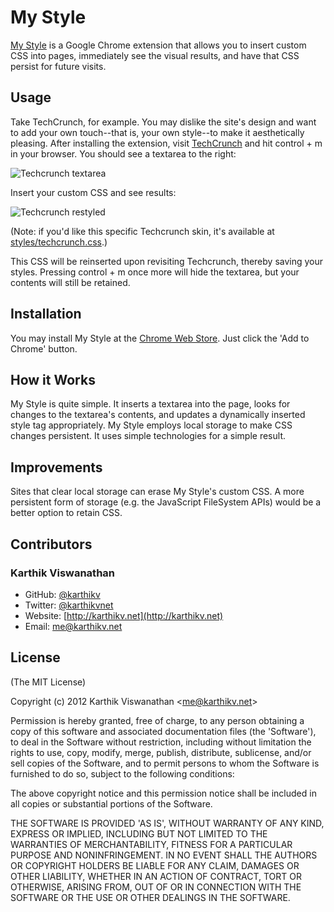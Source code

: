 # My Style
[My Style](https://chrome.google.com/webstore/detail/my-style/ljdhjpmbnkbengahefamnhmegbdifhlb)
is a Google Chrome extension that allows you to insert custom CSS into pages,
immediately see the visual results, and have that CSS persist for future
visits.

## Usage
Take TechCrunch, for example. You may dislike the site's design and want to add
your own touch--that is, your own style--to make it aesthetically pleasing.
After installing the extension, visit [TechCrunch](http://techcrunch.com) and
hit control + m in your browser. You should see a textarea to the right:

![Techcrunch textarea](https://raw.github.com/karthikv/my-style/master/screenshots/techcrunch-textarea.png)

Insert your custom CSS and see results:

![Techcrunch restyled](https://raw.github.com/karthikv/my-style/master/screenshots/techcrunch-restyled.png)

(Note: if you'd like this specific Techcrunch skin, it's available at
[styles/techcrunch.css](https://github.com/karthikv/my-style/blob/master/styles/techcrunch.css).)

This CSS will be reinserted upon revisiting Techcrunch, thereby saving your
styles. Pressing control + m once more will hide the textarea, but your
contents will still be retained.

## Installation
You may install My Style at the
[Chrome Web Store](https://chrome.google.com/webstore/detail/my-style/ljdhjpmbnkbengahefamnhmegbdifhlb).
Just click the 'Add to Chrome' button.

## How it Works
My Style is quite simple. It inserts a textarea into the page, looks for
changes to the textarea's contents, and updates a dynamically inserted style
tag appropriately. My Style employs local storage to make CSS changes
persistent. It uses simple technologies for a simple result.

## Improvements
Sites that clear local storage can erase My Style's custom CSS. A more
persistent form of storage (e.g. the JavaScript FileSystem APIs) would be
a better option to retain CSS.

## Contributors
### Karthik Viswanathan
- GitHub: [@karthikv](https://github.com/karthikv)
- Twitter: [@karthikvnet](https://twitter.com/karthikvnet)
- Website: [http://karthikv.net](http://karthikv.net)
- Email: me@karthikv.net

## License
(The MIT License)

Copyright (c) 2012 Karthik Viswanathan &lt;me@karthikv.net&gt;

Permission is hereby granted, free of charge, to any person obtaining
a copy of this software and associated documentation files (the
'Software'), to deal in the Software without restriction, including
without limitation the rights to use, copy, modify, merge, publish,
distribute, sublicense, and/or sell copies of the Software, and to
permit persons to whom the Software is furnished to do so, subject to
the following conditions:

The above copyright notice and this permission notice shall be
included in all copies or substantial portions of the Software.

THE SOFTWARE IS PROVIDED 'AS IS', WITHOUT WARRANTY OF ANY KIND,
EXPRESS OR IMPLIED, INCLUDING BUT NOT LIMITED TO THE WARRANTIES OF
MERCHANTABILITY, FITNESS FOR A PARTICULAR PURPOSE AND NONINFRINGEMENT.
IN NO EVENT SHALL THE AUTHORS OR COPYRIGHT HOLDERS BE LIABLE FOR ANY
CLAIM, DAMAGES OR OTHER LIABILITY, WHETHER IN AN ACTION OF CONTRACT,
TORT OR OTHERWISE, ARISING FROM, OUT OF OR IN CONNECTION WITH THE
SOFTWARE OR THE USE OR OTHER DEALINGS IN THE SOFTWARE.
